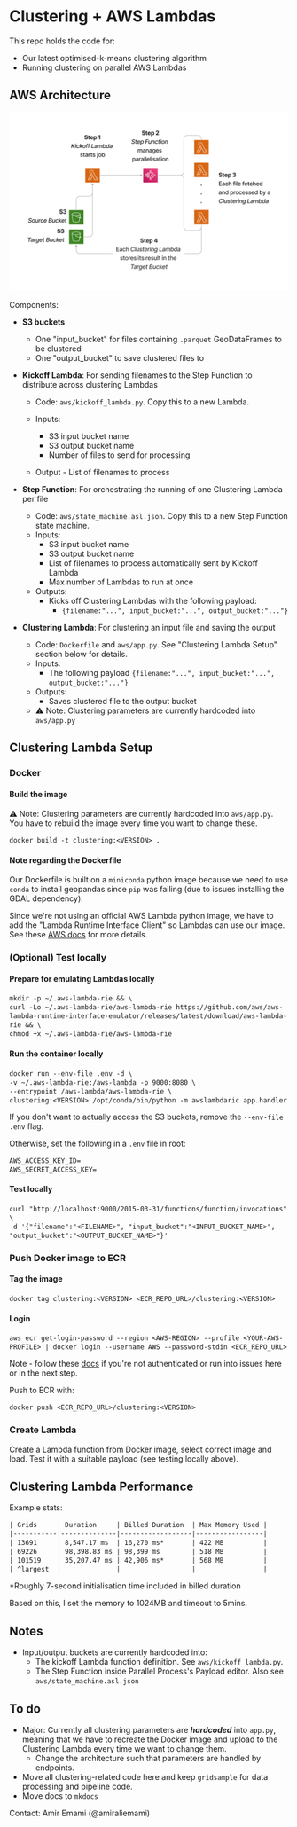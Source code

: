 # Clustering + AWS Lambdas

This repo holds the code for:

- Our latest optimised-k-means clustering algorithm
- Running clustering on parallel AWS Lambdas

## AWS Architecture

<p align="center">
<img src="./aws_diagram.png" alt="AWS Architecture" width=700/>
</p>

Components:

- **S3 buckets**
  - One "input_bucket" for files containing `.parquet` GeoDataFrames to be clustered
  - One "output_bucket" to save clustered files to

- **Kickoff Lambda**: For sending filenames to the Step Function to distribute across clustering Lambdas
  - Code: `aws/kickoff_lambda.py`. Copy this to a new Lambda.
  - Inputs:
    - S3 input bucket name
    - S3 output bucket name
    - Number of files to send for processing

  - Output
        - List of filenames to process

- **Step Function**: For orchestrating the running of one Clustering Lambda per file
  - Code: `aws/state_machine.asl.json`. Copy this to a new Step Function state machine.
  - Inputs:
    - S3 input bucket name
    - S3 output bucket name
    - List of filenames to process automatically sent by Kickoff Lambda
    - Max number of Lambdas to run at once
  - Outputs:
    - Kicks off Clustering Lambdas with the following payload:
      - `{filename:"...", input_bucket:"...", output_bucket:"..."}`

- **Clustering Lambda**: For clustering an input file and saving the output
  - Code: `Dockerfile` and `aws/app.py`.  See "Clustering Lambda Setup" section below for details.
  - Inputs:
    - The following payload `{filename:"...", input_bucket:"...", output_bucket:"..."}`
  - Outputs:
    - Saves clustered file to the output bucket
  - ⚠️ Note: Clustering parameters are currently hardcoded into `aws/app.py`

## Clustering Lambda Setup

### Docker

#### Build the image

⚠️ Note: Clustering parameters are currently hardcoded into `aws/app.py`. You have to rebuild the image every time you want to change these.

    docker build -t clustering:<VERSION> .

#### Note regarding the Dockerfile

Our Dockerfile is built on a `miniconda` python image because we need to use `conda` to install geopandas since `pip` was failing (due to issues installing the GDAL dependency).

Since we're not using an official AWS Lambda python image, we have to add the "Lambda Runtime Interface Client" so Lambdas can use our image. See these [AWS docs](https://docs.aws.amazon.com/lambda/latest/dg/python-image.html#python-image-clients) for more details.

### (Optional) Test locally

#### Prepare for emulating Lambdas locally

    mkdir -p ~/.aws-lambda-rie && \
    curl -Lo ~/.aws-lambda-rie/aws-lambda-rie https://github.com/aws/aws-lambda-runtime-interface-emulator/releases/latest/download/aws-lambda-rie && \
    chmod +x ~/.aws-lambda-rie/aws-lambda-rie

#### Run the container locally

    docker run --env-file .env -d \
    -v ~/.aws-lambda-rie:/aws-lambda -p 9000:8080 \
    --entrypoint /aws-lambda/aws-lambda-rie \
    clustering:<VERSION> /opt/conda/bin/python -m awslambdaric app.handler

If you don't want to actually access the S3 buckets, remove the `--env-file .env` flag.

Otherwise, set the following in a `.env` file in root:

    AWS_ACCESS_KEY_ID=
    AWS_SECRET_ACCESS_KEY=

#### Test locally

    curl "http://localhost:9000/2015-03-31/functions/function/invocations" \
    -d '{"filename":"<FILENAME>", "input_bucket":"<INPUT_BUCKET_NAME>",  "output_bucket":"<OUTPUT_BUCKET_NAME>"}'

### Push Docker image to ECR

#### Tag the image

    docker tag clustering:<VERSION> <ECR_REPO_URL>/clustering:<VERSION>

#### Login

    aws ecr get-login-password --region <AWS-REGION> --profile <YOUR-AWS-PROFILE> | docker login --username AWS --password-stdin <ECR_REPO_URL>

Note - follow these [docs](https://docs.aws.amazon.com/cli/latest/userguide/sso-configure-profile-token.html) if you're not authenticated or run into issues here or in the next step.

Push to ECR with:

    docker push <ECR_REPO_URL>/clustering:<VERSION>

### Create Lambda

Create a Lambda function from Docker image, select correct image and load. Test it with a suitable payload (see testing locally above).

## Clustering Lambda Performance

Example stats:

    | Grids     | Duration     | Billed Duration  | Max Memory Used |
    |-----------|--------------|------------------|-----------------|
    | 13691     | 8,547.17 ms  | 16,270 ms*       | 422 MB          | 
    | 69226     | 98,398.83 ms | 98,399 ms        | 518 MB          |
    | 101519    | 35,207.47 ms | 42,906 ms*       | 568 MB          | 
    | ^largest  |              |                  |                 |
*Roughly 7-second initialisation time included in billed duration

Based on this, I set the memory to 1024MB and timeout to 5mins.

## Notes

- Input/output buckets are currently hardcoded into:
  - The kickoff Lambda function definition. See `aws/kickoff_lambda.py`.
  - The Step Function inside Parallel Process's Payload editor. Also see `aws/state_machine.asl.json`

## To do

- Major: Currently all clustering parameters are ***hardcoded*** into `app.py`, meaning that we have to recreate the Docker image and upload to the Clustering Lambda every time we want to change them.
  - Change the architecture such that parameters are handled by endpoints.
- Move all clustering-related code here and keep `gridsample` for data processing and pipeline code.
- Move docs to `mkdocs`

Contact: Amir Emami (@amiraliemami)
